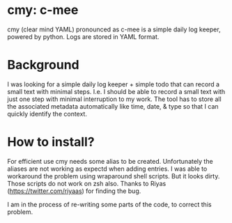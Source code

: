 # cmy: c-mee

cmy (clear mind YAML) pronounced as c-mee is a simple daily log keeper, powered by python. Logs are stored in YAML format. 

# Background
I was looking for a simple daily log keeper + simple todo that can record a small text with minimal steps. I.e. I should be able to record a small text with just one step with minimal interruption to my work. The tool has to store all the associated metadata automatically like time, date, & type so that I can quickly identify the context. 

# How to install?
For efficient use cmy needs some alias to be created. Unfortunately the aliases are not working as expectd when adding entries. I was able to workaround the problem using wraparound shell scripts. But it looks dirty. Those scripts do not work on zsh also. Thanks to Riyas (https://twitter.com/riyaas) for finding the bug.

I am in the process of re-writing some parts of the code, to correct this problem.
